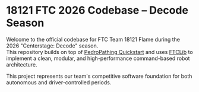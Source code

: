 # 18121 FTC 2026 Codebase – Decode Season

Welcome to the official codebase for FTC Team 18121 Flame during the 2026 "Centerstage: Decode" season.  
This repository builds on top of [PedroPathing Quickstart](https://github.com/pedroSG94/Quickstart) and uses [FTCLib](https://github.com/FTCLib/FTCLib) to implement a clean, modular, and high-performance command-based robot architecture.

This project represents our team's competitive software foundation for both autonomous and driver-controlled periods.
